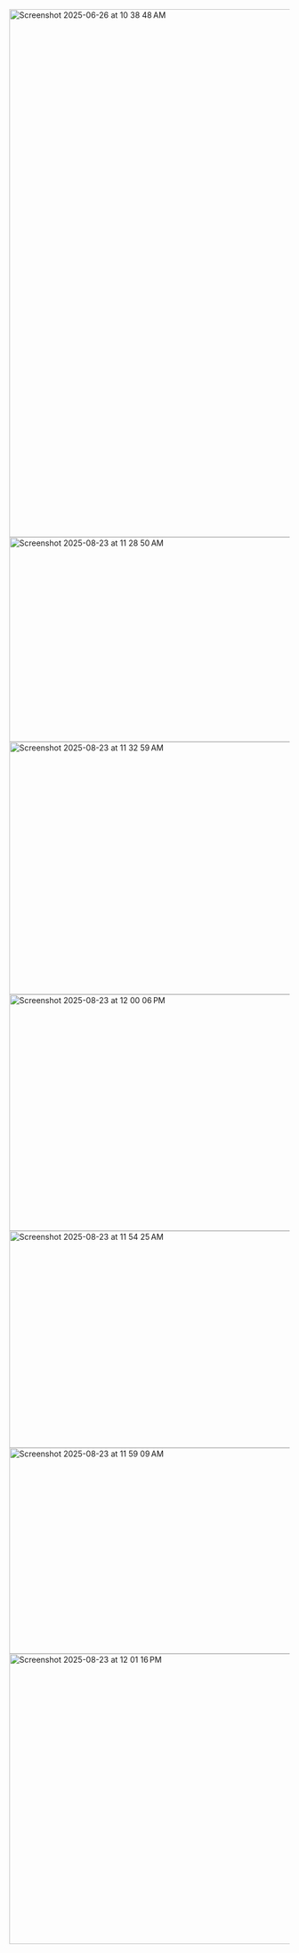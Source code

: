 <img width="949" alt="Screenshot 2025-06-26 at 10 38 48 AM" src="https://github.com/user-attachments/assets/7176e701-acdf-4d11-952a-b98732dd02ef" />
<img width="1118" height="368" alt="Screenshot 2025-08-23 at 11 28 50 AM" src="https://github.com/user-attachments/assets/cd484b10-1ab7-4733-af62-253244765675" />
<img width="931" height="454" alt="Screenshot 2025-08-23 at 11 32 59 AM" src="https://github.com/user-attachments/assets/855a15d4-713b-4a0f-afc4-720ce6a36e52" />
<img width="742" height="425" alt="Screenshot 2025-08-23 at 12 00 06 PM" src="https://github.com/user-attachments/assets/2b358531-897d-4262-b8e7-18134d581da5" />
<img width="834" height="390" alt="Screenshot 2025-08-23 at 11 54 25 AM" src="https://github.com/user-attachments/assets/dc7fd9ad-305e-42e6-932b-f567f70ef77d" />
<img width="845" height="370" alt="Screenshot 2025-08-23 at 11 59 09 AM" src="https://github.com/user-attachments/assets/611ca4fb-c273-4012-b6e6-59b0b3a8cbc6" />
<img width="1024" height="522" alt="Screenshot 2025-08-23 at 12 01 16 PM" src="https://github.com/user-attachments/assets/18b1eee5-279b-4a9a-8b89-84626bda637f" />






